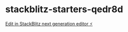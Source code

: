 # stackblitz-starters-qedr8d

[Edit in StackBlitz next generation editor ⚡️](https://stackblitz.com/~/github.com/testmlio/stackblitz-starters-qedr8d)
